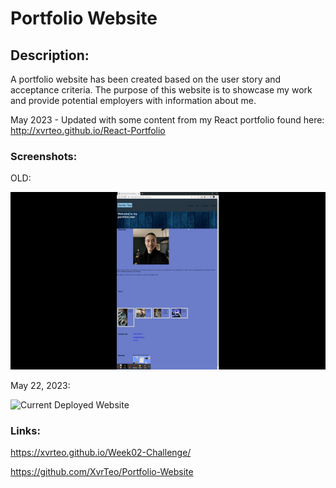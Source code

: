 # Portfolio Website

## Description:

A portfolio website has been created based on the user story and acceptance criteria. The purpose of this website is to showcase my work and provide potential employers with information about me.

May 2023 - Updated with some content from my React portfolio found here: http://xvrteo.github.io/React-Portfolio

### Screenshots:

OLD:

![Old Deployed Website](./assets/images/demo1.gif)

May 22, 2023:

![Current Deployed Website](./assets/images/demo2.gif)

### Links:

https://xvrteo.github.io/Week02-Challenge/

https://github.com/XvrTeo/Portfolio-Website

